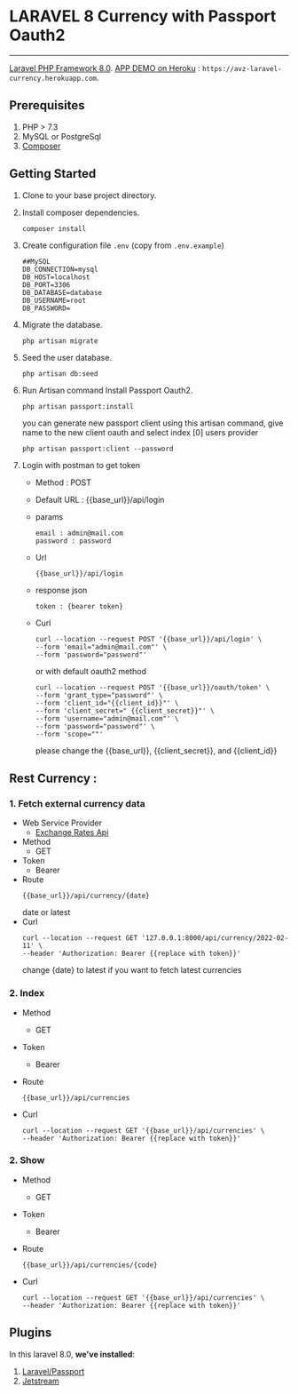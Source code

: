 # LARAVEL 8 Currency with Passport Oauth2

---

[Laravel PHP Framework 8.0](http://laravel.com).
[APP DEMO on Heroku](https://avz-laravel-currency.herokuapp.com/) : `https://avz-laravel-currency.herokuapp.com`.
## Prerequisites

1. PHP > 7.3
1. MySQL or PostgreSql
1. [Composer](http://getcomposer.org)

## Getting Started

1. Clone to your base project directory.


2. Install composer dependencies.

	```
	composer install
	```
	
3. Create configuration file `.env` (copy from `.env.example`)

	```
	##MySQL
	DB_CONNECTION=mysql
	DB_HOST=localhost
	DB_PORT=3306
	DB_DATABASE=database
	DB_USERNAME=root
	DB_PASSWORD=
	```
    
1. Migrate the database.

	```
	php artisan migrate
	```
1. Seed the user database.

	```
	php artisan db:seed
	```
1. Run Artisan command Install Passport Oauth2.

	```
	php artisan passport:install
	```
    you can generate new passport client using this artisan command, give name to the new client oauth and select index [0] users provider

    ```
	php artisan passport:client --password
	```
1. Login with postman to get token
    - Method : POST
    - Default URL : {{base_url}}/api/login
    - params
        ```
        email : admin@mail.com
        password : password
        ```
        
    - Url
        ```
        {{base_url}}/api/login
        ```
    
    - response json
        ```
        token : {bearer token}
        ```
    - Curl


        ```
        curl --location --request POST '{{base_url}}/api/login' \
        --form 'email="admin@mail.com"' \
        --form 'password="password"'
        ```

        or with default oauth2 method

        ```
        curl --location --request POST '{{base_url}}/oauth/token' \
        --form 'grant_type="password"' \
        --form 'client_id="{{client_id}}"' \
        --form 'client_secret=" {{client_secret}}"' \
        --form 'username="admin@mail.com"' \
        --form 'password="password"' \
        --form 'scope=""'
        ```

        please change the {{base_url}}, {{client_secret}}, and {{client_id}}

## Rest Currency :

### 1. Fetch external currency data
- Web Service Provider
  - [Exchange Rates Api](https://api.exchangeratesapi.io)
- Method
  - GET 
- Token
  - Bearer
- Route 
    ```
    {{base_url}}/api/currency/{date}
    ```
    date or latest
- Curl
    ```
    curl --location --request GET '127.0.0.1:8000/api/currency/2022-02-11' \
    --header 'Authorization: Bearer {{replace with token}}'
    ```
    change {date} to latest if you want to fetch latest currencies
### 2. Index
- Method
  - GET
- Token
  - Bearer
- Route 
    ```
    {{base_url}}/api/currencies
    ```
    
- Curl
    ```
    curl --location --request GET '{{base_url}}/api/currencies' \
    --header 'Authorization: Bearer {{replace with token}}'
    ```
### 2. Show
- Method
  - GET 
- Token
  - Bearer 
- Route 
    ```
    {{base_url}}/api/currencies/{code}
    ```
    
- Curl
    ```
    curl --location --request GET '{{base_url}}/api/currencies' \
    --header 'Authorization: Bearer {{replace with token}}'
    ```

## Plugins
In this laravel 8.0, **we've installed**:

1. [Laravel/Passport](https://github.com/laravel/passport)
1. [Jetstream](https://jetstream.laravel.com/2.x/introduction.html)
